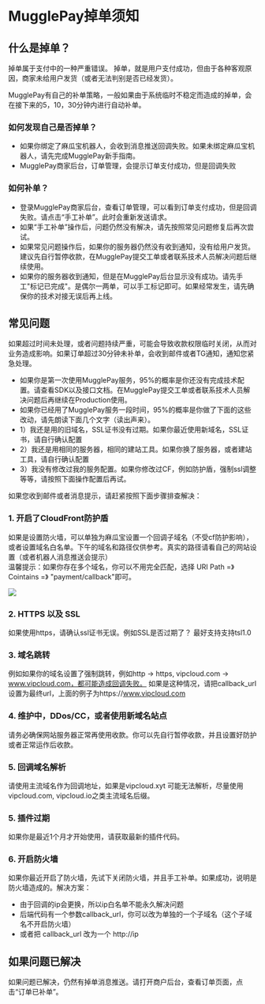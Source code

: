 # MugglePay掉单须知

## 什么是掉单？

掉单属于支付中的一种严重错误。 掉单，就是用户支付成功，但由于各种客观原因，商家未给用户发货（或者无法判别是否已经发货）。

MugglePay有自己的补单策略，一般如果由于系统临时不稳定而造成的掉单，会在接下来的5，10，30分钟内进行自动补单。


### 如何发现自己是否掉单？

 * 如果你绑定了麻瓜宝机器人，会收到消息推送回调失败。如果未绑定麻瓜宝机器人，请先完成MugglePay新手指南。
 * MugglePay商家后台，订单管理，会提示订单支付成功，但是回调失败
 
### 如何补单？

 * 登录MugglePay商家后台，查看订单管理，可以看到订单支付成功，但是回调失败。请点击“手工补单”。此时会重新发送请求。
 * 如果“手工补单”操作后，问题仍然没有解决，请先按照常见问题修复后再次尝试。
 * 如果常见问题操作后，如果你的服务器仍然没有收到通知，没有给用户发货。建议先自行暂停收款，在MugglePay提交工单或者联系技术人员解决问题后继续使用。
 * 如果你的服务器收到通知，但是在MugglePay后台显示没有成功。请先手工"标记已完成"。是偶尔一两单，可以手工标记即可。如果经常发生，请先确保你的技术对接无误后再上线。


## 常见问题

如果超过时间未处理，或者问题持续严重，可能会导致收款权限临时关闭，从而对业务造成影响。如果订单超过30分钟未补单，会收到邮件或者TG通知，通知您紧急处理。

 * 如果你是第一次使用MugglePay服务，95%的概率是你还没有完成技术配置。请查看SDK以及接口文档。在MugglePay提交工单或者联系技术人员解决问题后再继续在Production使用。
 * 如果你已经用了MugglePay服务一段时间，95%的概率是你做了下面的这些改动，请先朗读下面几个文字（读出声来）。
 * 1）我还是用的旧域名，SSL证书没有过期。如果你最近使用新域名，SSL证书，请自行确认配置
 * 2）我还是用相同的服务器，相同的建站工具。如果你换了服务器，或者建站工具，请自行确认配置
 * 3）我没有修改过我的服务配置。如果你修改过CF，例如防护盾，强制ssl调整等等，请按照下面操作配置后再试。
 

如果您收到邮件或者消息提示，请赶紧按照下面步骤排查解决：

### 1. 开启了CloudFront防护盾

如果是设置防火墙，可以单独为麻瓜宝设置一个回调子域名（不受cf防护影响），或者设置域名白名单。下午的域名和路径仅供参考。真实的路径请看自己的网站设置（或者机器人消息推送会提示）
<br />
温馨提示：如果你存在多个域名，你可以不用完全匹配，选择 URI Path =》 Cointains =》 "payment/callback"即可。

<img src="https://cdn.mugglepay.com/pay/instructions/callback.jpg" />


### 2. HTTPS 以及 SSL

如果使用https，请确认ssl证书无误。例如SSL是否过期了？
最好支持支持tsl1.0


### 3. 域名跳转

例如如果你的域名设置了强制跳转，例如http -> https, vipcloud.com -> www.vipcloud.com，都可能造成回调失败。
如果是这种情况，请把callback_url设置为最终url，上面的例子为https://www.vipcloud.com


### 4. 维护中，DDos/CC，或者使用新域名站点

请务必确保网站服务器正常再使用收款。你可以先自行暂停收款，并且设置好防护或者正常运作后收款。


### 5. 回调域名解析

请使用主流域名作为回调地址，如果是vipcloud.xyt 可能无法解析，尽量使用vipcloud.com, vipcloud.io之类主流域名后缀。

### 5. 插件过期

如果你是最近1个月才开始使用，请获取最新的插件代码。

### 6. 开启防火墙

如果你最近开启了防火墙，先试下关闭防火墙，并且手工补单。如果成功，说明是防火墙造成的。解决方案：

 - 由于回调的ip会更换，所以ip白名单不能永久解决问题
 - 后端代码有一个参数callback_url，你可以改为单独的一个子域名（这个子域名不开启防火墙）
 - 或者把 callback_url 改为一个 http://ip 


## 如果问题已解决

如果问题已解决，仍然有掉单消息推送。请打开商户后台，查看订单页面，点击“订单已补单”。

